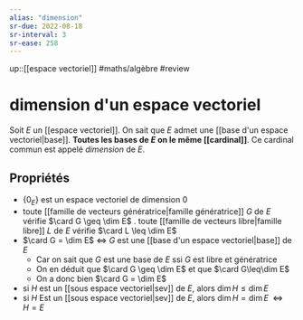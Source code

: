 ```yaml
---
alias: "dimension"
sr-due: 2022-08-18
sr-interval: 3
sr-ease: 258
---
```

up::[[espace vectoriel]]
#maths/algèbre #review 
# dimension d'un espace vectoriel
Soit $E$ un [[espace vectoriel]].
On sait que $E$ admet une [[base d'un espace vectoriel|base]].
**Toutes les bases de $E$ on le même [[cardinal]]**.
Ce cardinal commun est appelé _dimension_ de $E$.

## Propriétés
 - $\{0_E\}$ est un espace vectoriel de dimension 0
 - toute [[famille de vecteurs génératrice|famille génératrice]] $G$ de $E$ vérifie $\card G \geq \dim E$ 
 . toute [[famille de vecteurs libre|famille libre]] $L$ de $E$ vérifie $\card L \leq \dim E$
 - $\card G = \dim E$    $\iff$    $G$ est une [[base d'un espace vectoriel|base]] de $E$
     - Car on sait que $G$ est une base de $E$ ssi $G$ est libre et génératrice
     - On en déduit que $\card G \geq \dim E$ et que $\card G\leq\dim E$
     - On a donc bien $\card G = \dim E$
 - si $H$ est un [[sous espace vectoriel|sev]] de $E$, alors $\dim H \leq \dim E$
 - si $H$ Est un [[sous espace vectoriel|sev]] de $E$, alors $\dim H = \dim E \;\;\iff\;\; H = E$
